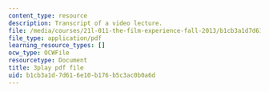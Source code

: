 ```yaml
---
content_type: resource
description: Transcript of a video lecture.
file: /media/courses/21l-011-the-film-experience-fall-2013/b1cb3a1d7d616e10b176b5c3ac0b0a6d_0jWfHFBLnv0.pdf
file_type: application/pdf
learning_resource_types: []
ocw_type: OCWFile
resourcetype: Document
title: 3play pdf file
uid: b1cb3a1d-7d61-6e10-b176-b5c3ac0b0a6d
---
```

